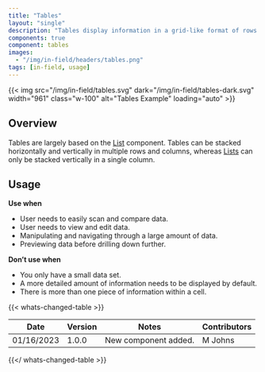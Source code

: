 ```yaml
---
title: "Tables"
layout: "single"
description: "Tables display information in a grid-like format of rows and columns."
components: true
component: tables
images:
  - "/img/in-field/headers/tables.png"
tags: [in-field, usage]
---
```


{{< img src="/img/in-field/tables.svg" dark="/img/in-field/tables-dark.svg" width="961"  class="w-100" alt="Tables Example" loading="auto" >}}

## Overview

Tables are largely based on the [List](/components/in-field/lists/) component. Tables can be stacked horizontally and vertically in multiple rows and columns, whereas [Lists](/components/in-field/lists/) can only be stacked vertically in a single column.

## Usage

**Use when**

- User needs to easily scan and compare data.
- User needs to view and edit data.
- Manipulating and navigating through a large amount of data.
- Previewing data before drilling down further.

**Don’t use when**

- You only have a small data set.
- A more detailed amount of information needs to be displayed by default.
- There is more than one piece of information within a cell.

{{< whats-changed-table >}}

| Date       | Version | Notes                | Contributors                                                                                                                |
| ---------- | ------- | -------------------- | --------------------------------------------------------------------------------------------------------------------------- |
| 01/16/2023 | 1.0.0   | New component added. | M Johns |

{{</ whats-changed-table >}}
